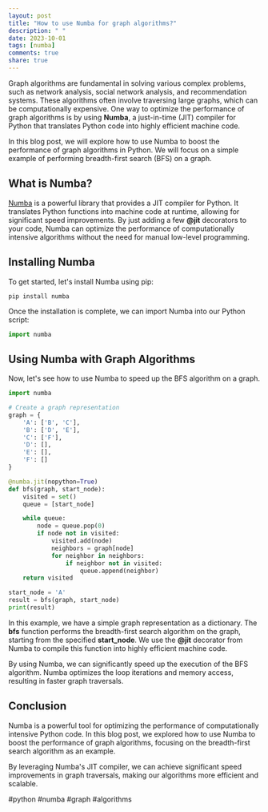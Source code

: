 ```yaml
---
layout: post
title: "How to use Numba for graph algorithms?"
description: " "
date: 2023-10-01
tags: [numba]
comments: true
share: true
---
```


Graph algorithms are fundamental in solving various complex problems, such as network analysis, social network analysis, and recommendation systems. These algorithms often involve traversing large graphs, which can be computationally expensive. One way to optimize the performance of graph algorithms is by using **Numba**, a just-in-time (JIT) compiler for Python that translates Python code into highly efficient machine code.

In this blog post, we will explore how to use Numba to boost the performance of graph algorithms in Python. We will focus on a simple example of performing breadth-first search (BFS) on a graph.

## What is Numba?

[Numba](https://numba.pydata.org/) is a powerful library that provides a JIT compiler for Python. It translates Python functions into machine code at runtime, allowing for significant speed improvements. By just adding a few **@jit** decorators to your code, Numba can optimize the performance of computationally intensive algorithms without the need for manual low-level programming.

## Installing Numba

To get started, let's install Numba using pip:

```
pip install numba
```

Once the installation is complete, we can import Numba into our Python script:

```python
import numba
```

## Using Numba with Graph Algorithms

Now, let's see how to use Numba to speed up the BFS algorithm on a graph.

```python
import numba

# Create a graph representation
graph = {
    'A': ['B', 'C'],
    'B': ['D', 'E'],
    'C': ['F'],
    'D': [],
    'E': [],
    'F': []
}

@numba.jit(nopython=True)
def bfs(graph, start_node):
    visited = set()
    queue = [start_node]

    while queue:
        node = queue.pop(0)
        if node not in visited:
            visited.add(node)
            neighbors = graph[node]
            for neighbor in neighbors:
                if neighbor not in visited:
                    queue.append(neighbor)
    return visited

start_node = 'A'
result = bfs(graph, start_node)
print(result)
```

In this example, we have a simple graph representation as a dictionary. The **bfs** function performs the breadth-first search algorithm on the graph, starting from the specified **start_node**. We use the **@jit** decorator from Numba to compile this function into highly efficient machine code.

By using Numba, we can significantly speed up the execution of the BFS algorithm. Numba optimizes the loop iterations and memory access, resulting in faster graph traversals.

## Conclusion

Numba is a powerful tool for optimizing the performance of computationally intensive Python code. In this blog post, we explored how to use Numba to boost the performance of graph algorithms, focusing on the breadth-first search algorithm as an example.

By leveraging Numba's JIT compiler, we can achieve significant speed improvements in graph traversals, making our algorithms more efficient and scalable.

#python #numba #graph #algorithms
